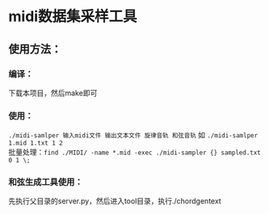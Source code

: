 # midi数据集采样工具
## 使用方法：
### 编译：
下载本项目，然后make即可
### 使用：
`./midi-samlper 输入midi文件 输出文本文件 旋律音轨 和弦音轨`
如
`./midi-samlper 1.mid 1.txt 1 2`  
批量处理：`find ./MIDI/ -name *.mid -exec ./midi-sampler {} sampled.txt 0 1 \;`  
### 和弦生成工具使用：  
先执行父目录的server.py，然后进入tool目录，执行./chordgentext
